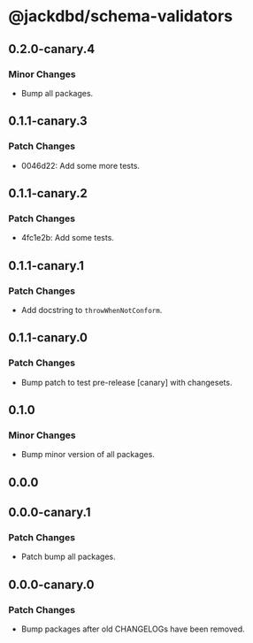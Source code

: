 # @jackdbd/schema-validators

## 0.2.0-canary.4

### Minor Changes

- Bump all packages.

## 0.1.1-canary.3

### Patch Changes

- 0046d22: Add some more tests.

## 0.1.1-canary.2

### Patch Changes

- 4fc1e2b: Add some tests.

## 0.1.1-canary.1

### Patch Changes

- Add docstring to `throwWhenNotConform`.

## 0.1.1-canary.0

### Patch Changes

- Bump patch to test pre-release [canary] with changesets.

## 0.1.0

### Minor Changes

- Bump minor version of all packages.

## 0.0.0

## 0.0.0-canary.1

### Patch Changes

- Patch bump all packages.

## 0.0.0-canary.0

### Patch Changes

- Bump packages after old CHANGELOGs have been removed.
